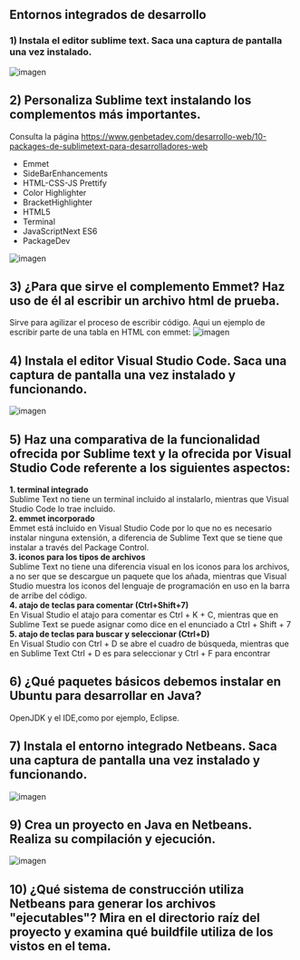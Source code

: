 ## **Entornos integrados de desarrollo**

### 1) Instala el editor sublime text. Saca una captura de pantalla una vez instalado.

![imagen](https://raw.githubusercontent.com/Jesusjp759/Apuntes_ED/main/Imagenes/sublimetext.png)

## 2) Personaliza Sublime text instalando los complementos más importantes. 
Consulta la página https://www.genbetadev.com/desarrollo-web/10-packages-de-sublimetext-para-desarrolladores-web

- Emmet
- SideBarEnhancements
- HTML-CSS-JS Prettify
- Color Highlighter
- BracketHighlighter 
- HTML5
- Terminal
- JavaScriptNext ES6
- PackageDev

![imagen](https://raw.githubusercontent.com/Jesusjp759/Apuntes_ED/main/Imagenes/sublimeextension.png)

## 3) ¿Para que sirve el complemento Emmet? Haz uso de él al escribir un archivo html de prueba.
Sirve para agilizar el proceso de escribir código. Aqui un ejemplo de escribir parte de una tabla en HTML con emmet:
![imagen](https://raw.githubusercontent.com/Jesusjp759/Apuntes_ED/main/Imagenes/sublimemmet.png)

## 4) Instala el editor Visual Studio Code. Saca una captura de pantalla una vez instalado y funcionando.
![imagen](https://raw.githubusercontent.com/Jesusjp759/Apuntes_ED/main/Imagenes/vscode.png)

## 5) Haz una comparativa de la funcionalidad ofrecida por Sublime text y la ofrecida por Visual Studio Code referente a los siguientes aspectos:

   **1. terminal integrado** <br>
Sublime Text no tiene un terminal incluido al instalarlo, mientras que Visual Studio Code lo trae incluido.<br>
   **2. emmet incorporado**<br>
Emmet está incluido en Visual Studio Code por lo que no es necesario instalar ninguna extensión, a diferencia de Sublime Text que se tiene que instalar a través del Package Control.<br>
   **3. iconos para los tipos de archivos**<br>
Sublime Text no tiene una diferencia visual en los iconos para los archivos, a no ser que se descargue un paquete que los añada, mientras que Visual Studio muestra los iconos del lenguaje de programación en uso en la barra de arribe del código.<br>
   **4. atajo de teclas para comentar (Ctrl+Shift+7)**<br>
En Visual Studio el atajo para comentar es Ctrl + K + C, mientras que en Sublime Text se puede asignar como dice en el enunciado a Ctrl + Shift + 7<br>
   **5. atajo de teclas para buscar y seleccionar (Ctrl+D)**<br>
En Visual Studio con Ctrl + D se abre el cuadro de búsqueda, mientras que en Sublime Text Ctrl + D es para seleccionar y Ctrl + F para encontrar<br>

## 6) ¿Qué paquetes básicos debemos instalar en Ubuntu para desarrollar en Java?
OpenJDK y el IDE,como por ejemplo, Eclipse.

## 7) Instala el entorno integrado Netbeans. Saca una captura de pantalla una vez instalado y funcionando. 
![imagen](https://raw.githubusercontent.com/Jesusjp759/Apuntes_ED/main/Imagenes/netbeans.png)

## 9) Crea un proyecto en Java en Netbeans. Realiza su compilación y ejecución.
![imagen](https://raw.githubusercontent.com/Jesusjp759/Apuntes_ED/main/Imagenes/ejemplonetbeans.png)

## 10) ¿Qué sistema de construcción utiliza Netbeans para generar los archivos "ejecutables"? Mira en el directorio raíz del proyecto y examina qué buildfile utiliza de los vistos en el tema.

